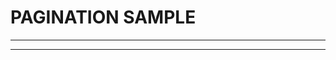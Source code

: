# PAGINATION SAMPLE

---

---

<!-- [Pagination-sample-link](https://random-person-sample.vercel.app/) -->

<!-- ![alt text](img/pagination.png) -->
